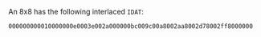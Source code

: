 An 8x8 has the following interlaced `IDAT`:

```
000000000010000000e0003e002a000000bc009c00a8002aa8002d78002ff8000000
```

